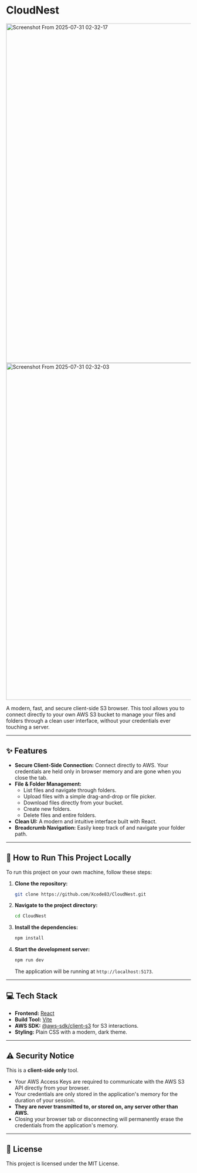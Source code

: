 # CloudNest 
<img width="1920" height="924" alt="Screenshot From 2025-07-31 02-32-17" src="https://github.com/user-attachments/assets/fe1c4681-4c72-48de-a150-24547c6db9fc" />


<img width="1920" height="917" alt="Screenshot From 2025-07-31 02-32-03" src="https://github.com/user-attachments/assets/2271b66f-57fa-44e5-b878-ceedb51b3547" />

A modern, fast, and secure client-side S3 browser. This tool allows you to connect directly to your own AWS S3 bucket to manage your files and folders through a clean user interface, without your credentials ever touching a server.

---

## ✨ Features

*   **Secure Client-Side Connection:** Connect directly to AWS. Your credentials are held only in browser memory and are gone when you close the tab.
*   **File & Folder Management:**
    *   List files and navigate through folders.
    *   Upload files with a simple drag-and-drop or file picker.
    *   Download files directly from your bucket.
    *   Create new folders.
    *   Delete files and entire folders.
*   **Clean UI:** A modern and intuitive interface built with React.
*   **Breadcrumb Navigation:** Easily keep track of and navigate your folder path.

---

## 🚀 How to Run This Project Locally

To run this project on your own machine, follow these steps:

1.  **Clone the repository:**
    ```bash
    git clone https://github.com/Xcode83/CloudNest.git
    ```

2.  **Navigate to the project directory:**
    ```bash
    cd CloudNest
    ```

3.  **Install the dependencies:**
    ```bash
    npm install
    ```

4.  **Start the development server:**
    ```bash
    npm run dev
    ```
    The application will be running at `http://localhost:5173`.

---

## 💻 Tech Stack

*   **Frontend:** [React](https://reactjs.org/)
*   **Build Tool:** [Vite](https://vitejs.dev/)
*   **AWS SDK:** [@aws-sdk/client-s3](https://www.npmjs.com/package/@aws-sdk/client-s3) for S3 interactions.
*   **Styling:** Plain CSS with a modern, dark theme.

---

## ⚠️ Security Notice

This is a **client-side only** tool.
*   Your AWS Access Keys are required to communicate with the AWS S3 API directly from your browser.
*   Your credentials are only stored in the application's memory for the duration of your session.
*   **They are never transmitted to, or stored on, any server other than AWS.**
*   Closing your browser tab or disconnecting will permanently erase the credentials from the application's memory.

---

## 📄 License

This project is licensed under the MIT License.
